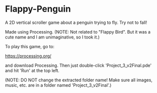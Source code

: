 # Flappy-Penguin
A 2D vertical scroller game about a penguin trying to fly. Try not to fall!

Made using Processing. (NOTE: Not related to "Flappy Bird". But it was a cute name and I am unimaginative, so I took it.)

To play this game, go to:

https://processing.org/

and download Processing.
Then just double-click 'Project_3_v2Final.pde' and hit 'Run' at the top left.

(NOTE: DO NOT change the extracted folder name! Make sure all images, music, etc. are in a folder named 'Project_3_v2Final'.)
